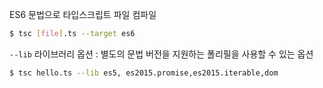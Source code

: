
ES6 문법으로 타입스크립트 파일 컴파일

```bash
$ tsc [file].ts --target es6
```

`--lib` 라이브러리 옵션 : 별도의 문법 버전을 지원하는 폴리필을 사용할 수 있는 옵션

```bash
$ tsc hello.ts --lib es5, es2015.promise,es2015.iterable,dom
```